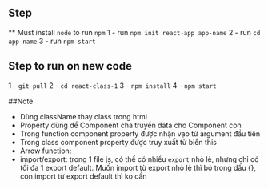 
## Step
** Must install `node` to run `npm`
1 - run `npm init react-app app-name`
2 - run `cd app-name`
3 - run `npm start`

## Step to run on new code
1 - `git pull`
2 - `cd react-class-1`
3 - `npm install` 
4 - `npm start`

##Note
* Dùng className thay class trong html
* Property dùng để Component cha truyền data cho Component con
* Trong function component property được nhận vạo từ argument đầu tiên
* Trong class component property được truy xuất từ biến this
* Arrow function: 
* import/export: trong 1 file js, có thể có nhiều `export` nhỏ lẻ, nhưng chỉ có tối đa 1 export default. Muốn import từ export nhỏ lẻ thì bỏ trong dấu {}, còn import từ export default thì ko cần